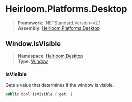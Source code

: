# Heirloom.Platforms.Desktop

> **Framework**: .NETStandard,Version=v2.1  
> **Assembly**: [Heirloom.Platforms.Desktop][0]  

## Window.IsVisible

> **Namespace**: [Heirloom.Desktop][0]  
> **Type**: [Window][1]  

### IsVisible

Gets a value that determines if the window is visible.

```cs
public bool IsVisible { get; }
```

[0]: ../../../Heirloom.Platforms.Desktop.md
[1]: ../Window.md
